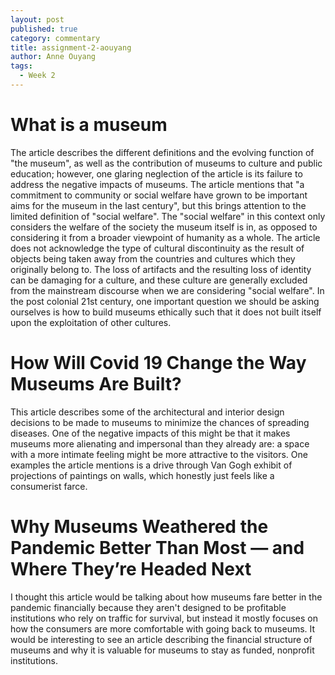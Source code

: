 ```yaml
---
layout: post
published: true
category: commentary
title: assignment-2-aouyang
author: Anne Ouyang
tags:
  - Week 2
---
```

# What is a museum

The article describes the different definitions and the evolving function of "the museum", as well as the contribution of museums to culture and public education; however, one glaring neglection of the article is its failure to address the negative impacts of museums. The article mentions that "a commitment to community or social welfare have grown to be important aims for the museum in the last century", but this brings attention to the limited definition of "social welfare". The "social welfare" in this context only considers the welfare of the society the museum itself is in, as opposed to considering it from a broader viewpoint of humanity as a whole. The article does not acknowledge the type of cultural discontinuity as the result of objects being taken away from the countries and cultures which they originally belong to. The loss of artifacts and the resulting loss of identity can be damaging for a culture, and these culture are generally excluded from the mainstream discourse when we are considering "social welfare". In the post colonial 21st century, one important question we should be asking ourselves is how to build museums ethically such that it does not built itself upon the exploitation of other cultures.

# How Will Covid 19 Change the Way Museums Are Built?
This article describes some of the architectural and interior design decisions to be made to museums to minimize the chances of spreading diseases. One of the negative impacts of this might be that it makes museums more alienating and impersonal than they already are: a space with a more intimate feeling might be more attractive to the visitors. One examples the article mentions is a drive through Van Gogh exhibit of projections of paintings on walls, which honestly just feels like a consumerist farce.


# Why Museums Weathered the Pandemic Better Than Most — and Where They’re Headed Next
I thought this article would be talking about how museums fare better in the pandemic financially because they aren't designed to be profitable institutions who rely on traffic for survival, but instead it mostly focuses on how the consumers are more comfortable with going back to museums. It would be interesting to see an article describing the financial structure of museums and why it is valuable for museums to stay as funded, nonprofit institutions.
